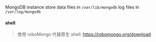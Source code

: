 MongoDB instance store data files in `/var/lib/mongodb`
log files in `/var/log/mongodb`

#### shell

> 使用 roboMongo 代替原生 shell: https://robomongo.org/download
